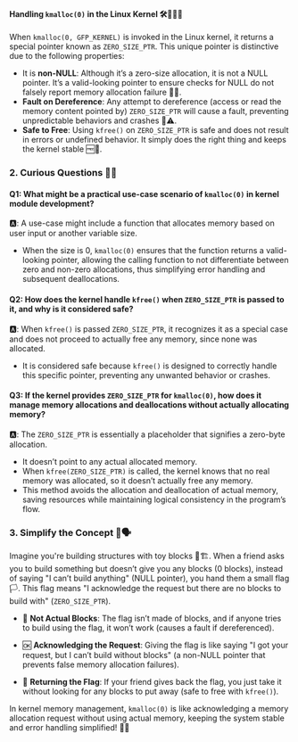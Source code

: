 
#### Handling `kmalloc(0)` in the Linux Kernel 🛠️🐧📘🤖


When `kmalloc(0, GFP_KERNEL)` is invoked in the Linux kernel, it returns a special pointer known as `ZERO_SIZE_PTR`. This unique pointer is distinctive due to the following properties:
- It is **non-NULL**: Although it’s a zero-size allocation, it is not a NULL pointer. It’s a valid-looking pointer to ensure checks for NULL do not falsely report memory allocation failure 🚫👀.
- **Fault on Dereference**: Any attempt to dereference (access or read the memory content pointed by) `ZERO_SIZE_PTR` will cause a fault, preventing unpredictable behaviors and crashes 🚷⚠️.
- **Safe to Free**: Using `kfree()` on `ZERO_SIZE_PTR` is safe and does not result in errors or undefined behavior. It simply does the right thing and keeps the kernel stable 🆓🛑.

### 2. Curious Questions 🤔📘

#### Q1: What might be a practical use-case scenario of `kmalloc(0)` in kernel module development?
🅰️: A use-case might include a function that allocates memory based on user input or another variable size. 

- When the size is 0, `kmalloc(0)` ensures that the function returns a valid-looking pointer, allowing the calling function to not differentiate between zero and non-zero allocations, thus simplifying error handling and subsequent deallocations.

#### Q2: How does the kernel handle `kfree()` when `ZERO_SIZE_PTR` is passed to it, and why is it considered safe?
🅰️: When `kfree()` is passed `ZERO_SIZE_PTR`, it recognizes it as a special case and does not proceed to actually free any memory, since none was allocated. 
- It is considered safe because `kfree()` is designed to correctly handle this specific pointer, preventing any unwanted behavior or crashes.

#### Q3: If the kernel provides `ZERO_SIZE_PTR` for `kmalloc(0)`, how does it manage memory allocations and deallocations without actually allocating memory?
🅰️: The `ZERO_SIZE_PTR` is essentially a placeholder that signifies a zero-byte allocation.
- It doesn’t point to any actual allocated memory. 
- When `kfree(ZERO_SIZE_PTR)` is called, the kernel knows that no real memory was allocated, so it doesn’t actually free any memory.
- This method avoids the allocation and deallocation of actual memory, saving resources while maintaining logical consistency in the program’s flow.

### 3. Simplify the Concept 🍎🗣️

Imagine you're building structures with toy blocks 🧱🏗️. When a friend asks you to build something but doesn’t give you any blocks (0 blocks), instead of saying "I can’t build anything" (NULL pointer), you hand them a small flag 🏳️. This flag means "I acknowledge the request but there are no blocks to build with" (`ZERO_SIZE_PTR`). 

- 🚫 **Not Actual Blocks**: The flag isn’t made of blocks, and if anyone tries to build using the flag, it won’t work (causes a fault if dereferenced).
  
- 🆗 **Acknowledging the Request**: Giving the flag is like saying "I got your request, but I can’t build without blocks" (a non-NULL pointer that prevents false memory allocation failures).

- 🔄 **Returning the Flag**: If your friend gives back the flag, you just take it without looking for any blocks to put away (safe to free with `kfree()`).

In kernel memory management, `kmalloc(0)` is like acknowledging a memory allocation request without using actual memory, keeping the system stable and error handling simplified! 🧠💡